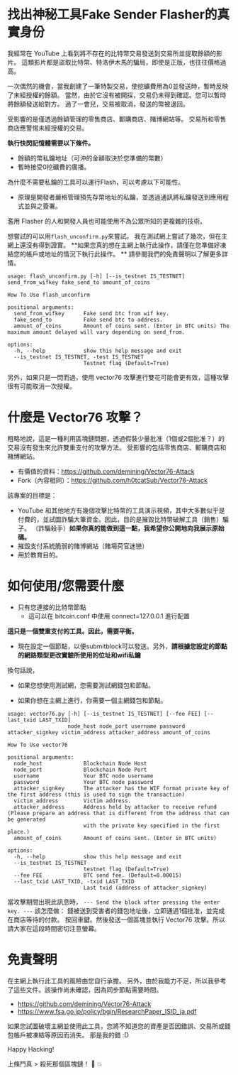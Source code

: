 # 找出神秘工具Fake Sender Flasher的真實身份

我經常在 YouTube 上看到將不存在的比特幣交易發送到交易所並提取餘額的影片。
這類影片都是盜取比特幣、特洛伊木馬的騙局，即使是正版，也往往價格過高。

一次偶然的機會，當我創建了一筆特製交易，使挖礦費用為0並發送時，暫時反映了未經授權的餘額。
當然，由於它沒有被開採，交易仍未得到確認。您可以暫時將餘額發送給對方。
過了一會兒，交易被取消，發送的幣被退回。

受影響的是僅透過餘額管理的零售商店、郵購商店、賭博網站等。
交易所和零售商店應警惕未經授權的交易。

**執行快閃記憶體需要以下條件。**
- 餘額的幣私鑰地址（可沖的金額取決於您準備的幣數）
- 暫時接受0挖礦費的廣播。

為什麼不需要私鑰的工具可以運行Flash，可以考慮以下可能性。
- 原理是開發者嚴格管理預先存幣地址的私鑰，並透過通訊將私鑰發送到應用程式並與之簽署。

濫用 Flasher 的人和開發人員也可能使用不為公眾所知的更複雜的技術。

想嘗試的可以用```flash_unconfirm.py```來嘗試。
我在測試網上嘗試了幾次，但在主網上還沒有得到證實。
**如果您真的想在主網上執行此操作，請僅在您準備好凍結您的帳戶或地址的情況下執行此操作。 **
請參閱我們的免責聲明以了解更多詳情。


```
usage: flash_unconfirm.py [-h] [--is_testnet IS_TESTNET] send_from_wifkey fake_send_to amount_of_coins

How To Use flash_unconfirm

positional arguments:
  send_from_wifkey      Fake send btc from wif key.
  fake_send_to          Fake send btc to address.
  amount_of_coins       Amount of coins sent. (Enter in BTC units) The maximum amount delayed will vary depending on send_from.

options:
  -h, --help            show this help message and exit
  --is_testnet IS_TESTNET, -test IS_TESTNET
                        Testnet flag (Default=True)
```

另外，如果只是一閃而過，使用 vector76 攻擊進行雙花可能會更有效，這種攻擊很有可能取消一次授權。

# 什麼是 Vector76 攻擊？

粗略地說，這是一種利用區塊鏈問題，透過假裝少量批准（1個或2個批准？）的交易沒有發生來允許雙重支付的攻擊方法。
受影響的包括零售商店、郵購商店和賭博網站。

- 有價值的資料：https://github.com/demining/Vector76-Attack
- Fork（內容相同）：https://github.com/h0tcatSub/Vector76-Attack

該專案的目標是：

- YouTube 和其他地方有幾個攻擊比特幣的工具演示視頻，其中大多數似乎是付費的，並試圖詐騙大筆資金。因此，目的是摧毀比特幣破解工具（銷售）騙子。 （詐騙殺手）**如果你真的能做到這一點，我希望你公開地向我展示原始碼。**
- 摧毀支付系統脆弱的賭博網站（賭場荷官迷戀）
- 用於教育目的。

# 如何使用/您需要什麼

- 只有您連接的比特幣節點
  - 這可以在 bitcoin.conf 中使用 connect=127.0.0.1 進行配置

**這只是一個雙重支付的工具。因此，需要平衡。**

- 現在設定一個節點，以便submitblock可以發送。另外，**請根據您設定的節點的網路類型更改實驗所使用的位址和wifi私鑰**

換句話說，
- 如果您想使用測試網，您需要測試網錢包和節點。

- 如果你想在主網上進行，你需要一個主網錢包和節點。

```
usage: vector76.py [-h] [--is_testnet IS_TESTNET] [--fee FEE] [--last_txid LAST_TXID]
                   node_host node_port username password attacker_signkey victim_address attacker_address amount_of_coins

How To Use vector76

positional arguments:
  node_host             Blockchain Node Host
  node_port             Blockchain Node Port
  username              Your BTC node username
  password              Your BTC node password
  attacker_signkey      The attacker has the WIF format private key of the first address (this is used to sign the transaction)
  victim_address        Victim address.
  attacker_address      Address held by attacker to receive refund (Please prepare an address that is different from the address that can be generated
                        with the private key specified in the first place.)
  amount_of_coins       Amount of coins sent. (Enter in BTC units)

options:
  -h, --help            show this help message and exit
  --is_testnet IS_TESTNET
                        testnet flag (Default=True)
  --fee FEE             BTC send fee. (Default=0.00015)
  --last_txid LAST_TXID, -txid LAST_TXID
                        Last txid (address of attacker_signkey)
```


當攻擊期間出現此訊息時，
```--- Send the block after pressing the enter key. ---```
該怎麼做：
錢被送到受害者的錢包地址後，立即通過1個批准，並完成在商店等待的付款。
按回車鍵。然後發送一個區塊並執行 Vector76 攻擊。所以請大家在這段時間密切注意螢幕。


# 免責聲明

在主網上執行此工具的風險由您自行承擔。
另外，由於我能力不足，所以我參考了這些文件。該操作尚未確認，因為同步節點需要時間。
- https://github.com/demining/Vector76-Attack
- https://www.fsa.go.jp/policy/bgin/ResearchPaper_ISID_ja.pdf

如果您試圖破壞主網並使用此工具，您將不知道您的資產是否因錯誤、交易所或錢包帳戶被凍結等原因而消失。
那是我的錯 :D


Happy Hacking!


上條鬥真 > 殺死那個區塊鏈！ 👊  💥 